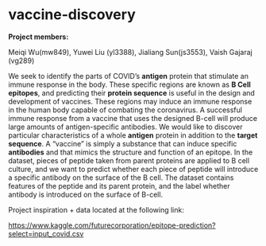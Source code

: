 # vaccine-discovery   

**Project members:** 

Meiqi Wu(mw849), Yuwei Liu (yl3388), Jialiang Sun(js3553), Vaish Gajaraj (vg289)



We seek to identify the parts of COVID’s **antigen** protein that stimulate an immune response in the body. These specific regions are known as **B Cell** **epitopes**, and predicting their **protein sequence** is useful in the design and development of vaccines. These regions may induce an immune response in the human body capable of combating the coronavirus. A successful immune response from a vaccine that uses the designed B-cell will produce large amounts of antigen-specific antibodies. We would like to discover particular characteristics of a whole **antigen** protein in addition to the **target sequence**. A “vaccine” is simply a substance that can induce specific **antibodies** and that mimics the structure and function of an epitope. 
In the dataset, pieces of peptide taken from parent proteins are applied to B cell culture, and we want to predict whether each piece of peptide will introduce a specific antibody on the surface of the B cell. The dataset contains features of the peptide and its parent protein, and the label whether antibody is introduced on the surface of B-cell. 

Project inspiration + data located at the following link:   

https://www.kaggle.com/futurecorporation/epitope-prediction?select=input_covid.csv
